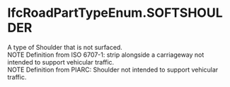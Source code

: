 IfcRoadPartTypeEnum.SOFTSHOULDER
================================
A type of Shoulder that is not surfaced.  
NOTE Definition from ISO 6707-1: strip alongside a carriageway not intended to
support vehicular traffic.  
NOTE Definition from PIARC: Shoulder not intended to support vehicular
traffic.  
  


